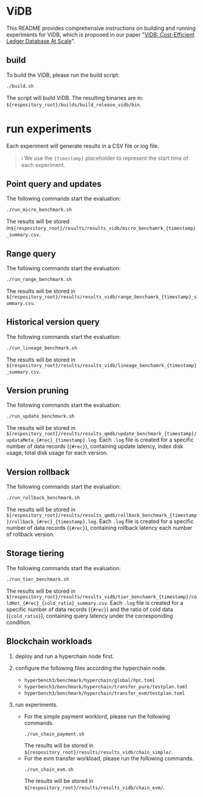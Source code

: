 # ViDB
This README provides comprehensive instructions on building and running experiments for ViDB, which is proposed in our paper "[ViDB: Cost-Efficient Ledger Database At Scale](doc/)". 

## build
To build the ViDB, please run the build script:
```bash
./build.sh
```
The script will build ViDB.
The resulting binaries are in: `${respository_root}/builds/build_release_vidb/bin`.

# run experiments
Each experiment will generate results in a CSV file or log file. 
> ℹ️ We use the `{timestamp}` placeholder to represent the start time of each experiment.

## Point query and updates
The following commands start the evaluation:
```bash
./run_micro_benchmark.sh 
```
The results will be stored in`${respository_root}/results/results_vidb/micro_benchamrk_{timestamp}_summary.csv`.


## Range query
The following commands start the evaluation:
```bash
./run_range_benchmark.sh 
```
The results will be stored in `${respository_root}/results/results_vidb/range_benchamrk_{timestamp}_summary.csv`.

## Historical version query
The following commands start the evaluation:
```bash
./run_lineage_benchmark.sh 
```
The results will be stored in `${respository_root}/results/results_vidb/lineage_benchamrk_{timestamp}_summary.csv`.

## Version pruning
The following commands start the evaluation:
```bash
./run_update_benchmark.sh 
```
The results will be stored in `${respository_root}/results/results_qmdb/update_benchmark_{timestamp}/updataMeta_{#rec}_{timestamp}.log`.
Each `.log` file is created for a specific number of data records (`{#rec}`), containing update latency, index disk usage, total disk usage for each version.

## Version rollback
The following commands start the evaluation:
```bash
./run_rollback_benchmark.sh 
```
The results will be stored in `${respository_root}/results/results_qmdb/rollback_benchmark_{timestamp}/rollback_{#rec}_{timestamp}.log`.
Each `.log` file is created for a specific number of data records (`{#rec}`), containing rollback latency each number of rollback version.

## Storage tiering
The following commands start the evaluation:
```bash
./run_tier_benchmark.sh
```
The results will be stored in `${respository_root}/results/results_vidb/tier_benchamrk_{timestamp}/coldHot_{#rec}_{cold_ratio}_summary.csv`.
Each `.log` file is created for a specific number of data records (`{#rec}`) and the ratio of cold data (`{cold_ratio}`), containing query latency under the corresponiding condition.

## Blockchain workloads
1. deploy and run a hyperchain node first.
2. configure the following files according the hyperchain node.
    - `hyperbench3/benchmark/hyperchain/global/hpc.toml`
    - `hyperbench3/benchmark/hyperchain/transfer_pure/testplan.toml`
    - `hyperbench3/benchmark/hyperchain/transfer_evm/testplan.toml`

3. run experiments.
    - For the simple payment worklord, please run the following commands.
        ```bash
        ./run_chain_payment.sh
        ```
        The results will be stored in `${respository_root}/results/results_vidb/chain_simple/`.
    - For the evm transfer workload, please run the following commands.
        ```
        ./run_chain_evm.sh
        ```
        The results will be stored in `${respository_root}/results/results_vidb/chain_evm/`.